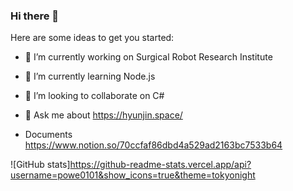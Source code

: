 ### Hi there 👋

Here are some ideas to get you started:

- 🔭 I’m currently working on Surgical Robot Research Institute
- 🌱 I’m currently learning Node.js
- 👯 I’m looking to collaborate on C#

- 💬 Ask me about 
https://hyunjin.space/
- Documents 
https://www.notion.so/70ccfaf86dbd4a529ad2163bc7533b64

![GitHub stats]https://github-readme-stats.vercel.app/api?username=powe0101&show_icons=true&theme=tokyonight
